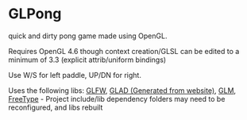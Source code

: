 # GLPong
quick and dirty pong game made using OpenGL.

Requires OpenGL 4.6 though context creation/GLSL can be edited to a minimum of 3.3 (explicit attrib/uniform bindings)

Use W/S for left paddle, UP/DN for right.

Uses the following libs: [GLFW](https://github.com/glfw/glfw), [GLAD (Generated from website)](https://glad.dav1d.de/), [GLM](https://github.com/g-truc/glm), [FreeType](https://www.freetype.org/) - Project include/lib dependency folders may need to be reconfigured, and libs rebuilt
